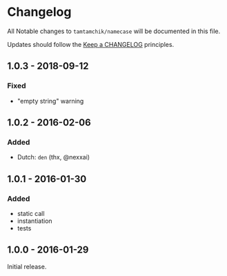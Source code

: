 # Changelog

All Notable changes to `tamtamchik/namecase` will be documented in this file.

Updates should follow the [Keep a CHANGELOG](http://keepachangelog.com/) principles.

## 1.0.3 - 2018-09-12

### Fixed
- "empty string" warning 

## 1.0.2 - 2016-02-06

### Added
- Dutch: `den` (thx, @nexxai) 

## 1.0.1 - 2016-01-30

### Added
- static call
- instantiation
- tests

## 1.0.0 - 2016-01-29

Initial release.
